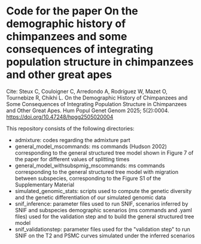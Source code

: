 # Code for the paper On the demographic history of chimpanzees and some consequences of integrating population structure in chimpanzees and other great apes

Cite: Steux C, Couloigner C, Arredondo A, Rodríguez W, Mazet O, Tournebize R, Chikhi L. On the Demographic History of Chimpanzees and Some Consequences of Integrating Population Structure in Chimpanzees and Other Great Apes. Hum Popul Genet Genom 2025; 5(2):0004. https://doi.org/10.47248/hpgg2505020004

This repository consists of the following directories:
- admixture: codes regarding the admixture part
- general_model_mscommands: ms commands (Hudson 2002) corresponding to the general structured tree model shown in Figure 7 of the paper for different values of splitting times
- general_model_withsubspmig_mscommands: ms commands corresponding to the general structured tree model with migration between subspecies, corresponding to the Figure S1 of the Supplementary Material
- simulated_genomic_stats: scripts used to compute the genetic diversity and the genetic differentiation of our simulated genomic data
- snif_inference: parameter files used to run SNIF, scenarios inferred by SNIF and subspecies demographic scenarios (ms commands and .yaml files) used for the validation step and to build the general structured tree model
- snif_validationstep: parameter files used for the "validation step" to run SNIF on the T2 and PSMC curves simulated under the inferred scenarios

